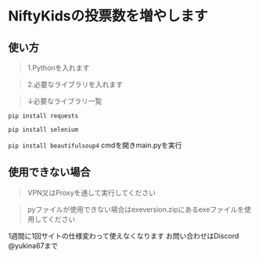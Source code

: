 # NiftyKidsの投票数を増やします

## 使い方
>1.Pythonを入れます


>2.必要なライブラリを入れます


>↓必要なライブラリ一覧


```pip install requests ```


```pip install selenium ```


```pip install beautifulsoup4```
cmdを開きmain.pyを実行

## 使用できない場合
>VPN又はProxyを通して実行してください


>pyファイルが使用できない場合はexeversion.zipにあるexeファイルを使用してください

1週間に1回サイトの仕様変わって使えなくなります
お問い合わせはDiscord @yukina67まで

